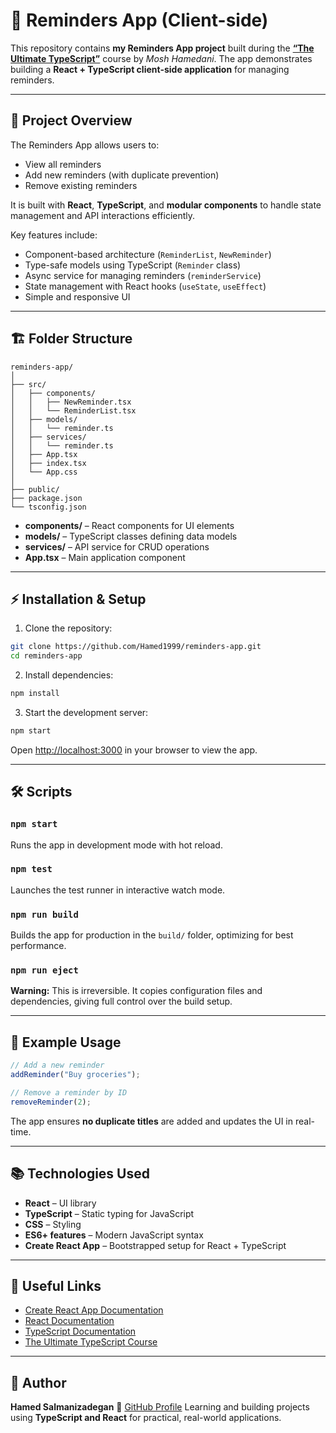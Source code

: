

# 📝 Reminders App (Client-side)

This repository contains **my Reminders App project** built during the [**“The Ultimate TypeScript”**](https://codewithmosh.com/p/the-ultimate-typescript) course by *Mosh Hamedani*.
The app demonstrates building a **React + TypeScript client-side application** for managing reminders.

---

## 🔹 Project Overview

The Reminders App allows users to:

* View all reminders
* Add new reminders (with duplicate prevention)
* Remove existing reminders

It is built with **React**, **TypeScript**, and **modular components** to handle state management and API interactions efficiently.

Key features include:

* Component-based architecture (`ReminderList`, `NewReminder`)
* Type-safe models using TypeScript (`Reminder` class)
* Async service for managing reminders (`reminderService`)
* State management with React hooks (`useState`, `useEffect`)
* Simple and responsive UI

---

## 🏗 Folder Structure

```
reminders-app/
│
├── src/
│   ├── components/
│   │   ├── NewReminder.tsx
│   │   └── ReminderList.tsx
│   ├── models/
│   │   └── reminder.ts
│   ├── services/
│   │   └── reminder.ts
│   ├── App.tsx
│   ├── index.tsx
│   └── App.css
│
├── public/
├── package.json
└── tsconfig.json
```

* **components/** – React components for UI elements
* **models/** – TypeScript classes defining data models
* **services/** – API service for CRUD operations
* **App.tsx** – Main application component

---

## ⚡ Installation & Setup

1. Clone the repository:

```bash
git clone https://github.com/Hamed1999/reminders-app.git
cd reminders-app
```

2. Install dependencies:

```bash
npm install
```

3. Start the development server:

```bash
npm start
```

Open [http://localhost:3000](http://localhost:3000) in your browser to view the app.

---

## 🛠 Scripts

### `npm start`

Runs the app in development mode with hot reload.

### `npm test`

Launches the test runner in interactive watch mode.

### `npm run build`

Builds the app for production in the `build/` folder, optimizing for best performance.

### `npm run eject`

**Warning:** This is irreversible. It copies configuration files and dependencies, giving full control over the build setup.

---

## 🧩 Example Usage

```ts
// Add a new reminder
addReminder("Buy groceries");

// Remove a reminder by ID
removeReminder(2);
```

The app ensures **no duplicate titles** are added and updates the UI in real-time.

---

## 📚 Technologies Used

* **React** – UI library
* **TypeScript** – Static typing for JavaScript
* **CSS** – Styling
* **ES6+ features** – Modern JavaScript syntax
* **Create React App** – Bootstrapped setup for React + TypeScript

---

## 🔗 Useful Links

* [Create React App Documentation](https://facebook.github.io/create-react-app/docs/getting-started)
* [React Documentation](https://reactjs.org/)
* [TypeScript Documentation](https://www.typescriptlang.org/docs/)
* [The Ultimate TypeScript Course](https://codewithmosh.com/p/the-ultimate-typescript)

---

## 👤 Author

**Hamed Salmanizadegan**
📍 [GitHub Profile](https://github.com/Hamed1999)
Learning and building projects using **TypeScript and React** for practical, real-world applications.
